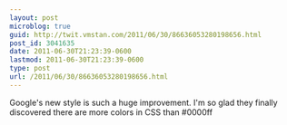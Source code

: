 ```yaml
---
layout: post
microblog: true
guid: http://twit.vmstan.com/2011/06/30/86636053280198656.html
post_id: 3041635
date: 2011-06-30T21:23:39-0600
lastmod: 2011-06-30T21:23:39-0600
type: post
url: /2011/06/30/86636053280198656.html
---
```

Google's new style is such a huge improvement. I'm so glad they finally discovered there are more colors in CSS than #0000ff
